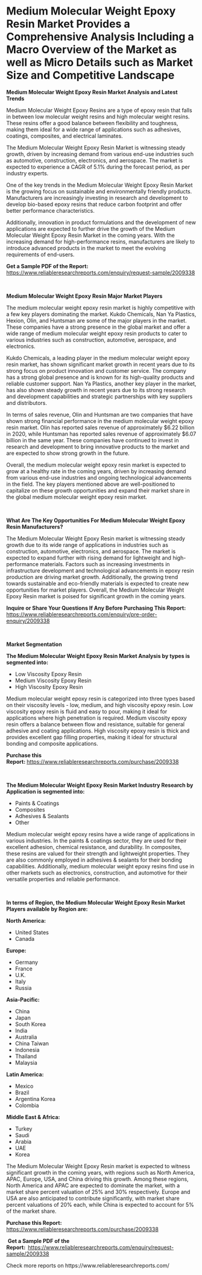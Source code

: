 <p><h1>Medium Molecular Weight Epoxy Resin Market Provides a Comprehensive Analysis Including a Macro Overview of the Market as well as Micro Details such as Market Size and Competitive Landscape</h1></p><p><strong>Medium Molecular Weight Epoxy Resin Market Analysis and Latest Trends</strong></p>
<p><p>Medium Molecular Weight Epoxy Resins are a type of epoxy resin that falls in between low molecular weight resins and high molecular weight resins. These resins offer a good balance between flexibility and toughness, making them ideal for a wide range of applications such as adhesives, coatings, composites, and electrical laminates.</p><p>The Medium Molecular Weight Epoxy Resin Market is witnessing steady growth, driven by increasing demand from various end-use industries such as automotive, construction, electronics, and aerospace. The market is expected to experience a CAGR of 5.1% during the forecast period, as per industry experts.</p><p>One of the key trends in the Medium Molecular Weight Epoxy Resin Market is the growing focus on sustainable and environmentally friendly products. Manufacturers are increasingly investing in research and development to develop bio-based epoxy resins that reduce carbon footprint and offer better performance characteristics.</p><p>Additionally, innovation in product formulations and the development of new applications are expected to further drive the growth of the Medium Molecular Weight Epoxy Resin Market in the coming years. With the increasing demand for high-performance resins, manufacturers are likely to introduce advanced products in the market to meet the evolving requirements of end-users.</p></p>
<p><strong>Get a Sample PDF of the Report:&nbsp;</strong> <a href="https://www.reliableresearchreports.com/enquiry/request-sample/2009338">https://www.reliableresearchreports.com/enquiry/request-sample/2009338</a></p>
<p>&nbsp;</p>
<p><strong>Medium Molecular Weight Epoxy Resin Major Market Players</strong></p>
<p><p>The medium molecular weight epoxy resin market is highly competitive with a few key players dominating the market. Kukdo Chemicals, Nan Ya Plastics, Hexion, Olin, and Huntsman are some of the major players in the market. These companies have a strong presence in the global market and offer a wide range of medium molecular weight epoxy resin products to cater to various industries such as construction, automotive, aerospace, and electronics.</p><p>Kukdo Chemicals, a leading player in the medium molecular weight epoxy resin market, has shown significant market growth in recent years due to its strong focus on product innovation and customer service. The company has a strong global presence and is known for its high-quality products and reliable customer support. Nan Ya Plastics, another key player in the market, has also shown steady growth in recent years due to its strong research and development capabilities and strategic partnerships with key suppliers and distributors.</p><p>In terms of sales revenue, Olin and Huntsman are two companies that have shown strong financial performance in the medium molecular weight epoxy resin market. Olin has reported sales revenue of approximately $6.22 billion in 2020, while Huntsman has reported sales revenue of approximately $6.07 billion in the same year. These companies have continued to invest in research and development to bring innovative products to the market and are expected to show strong growth in the future.</p><p>Overall, the medium molecular weight epoxy resin market is expected to grow at a healthy rate in the coming years, driven by increasing demand from various end-use industries and ongoing technological advancements in the field. The key players mentioned above are well-positioned to capitalize on these growth opportunities and expand their market share in the global medium molecular weight epoxy resin market.</p></p>
<p>&nbsp;</p>
<p><strong>What Are The Key Opportunities For Medium Molecular Weight Epoxy Resin Manufacturers?</strong></p>
<p><p>The Medium Molecular Weight Epoxy Resin market is witnessing steady growth due to its wide range of applications in industries such as construction, automotive, electronics, and aerospace. The market is expected to expand further with rising demand for lightweight and high-performance materials. Factors such as increasing investments in infrastructure development and technological advancements in epoxy resin production are driving market growth. Additionally, the growing trend towards sustainable and eco-friendly materials is expected to create new opportunities for market players. Overall, the Medium Molecular Weight Epoxy Resin market is poised for significant growth in the coming years.</p></p>
<p><strong>Inquire or Share Your Questions If Any Before Purchasing This Report:</strong> <a href="https://www.reliableresearchreports.com/enquiry/pre-order-enquiry/2009338">https://www.reliableresearchreports.com/enquiry/pre-order-enquiry/2009338</a></p>
<p>&nbsp;</p>
<p><strong>Market Segmentation</strong></p>
<p><strong>The Medium Molecular Weight Epoxy Resin Market Analysis by types is segmented into:</strong></p>
<p><ul><li>Low Viscosity Epoxy Resin</li><li>Medium Viscosity Epoxy Resin</li><li>High Viscosity Epoxy Resin</li></ul></p>
<p><p>Medium molecular weight epoxy resin is categorized into three types based on their viscosity levels - low, medium, and high viscosity epoxy resin. Low viscosity epoxy resin is fluid and easy to pour, making it ideal for applications where high penetration is required. Medium viscosity epoxy resin offers a balance between flow and resistance, suitable for general adhesive and coating applications. High viscosity epoxy resin is thick and provides excellent gap filling properties, making it ideal for structural bonding and composite applications.</p></p>
<p><strong>Purchase this Report:&nbsp;</strong><a href="https://www.reliableresearchreports.com/purchase/2009338">https://www.reliableresearchreports.com/purchase/2009338</a></p>
<p>&nbsp;</p>
<p><strong>The Medium Molecular Weight Epoxy Resin Market Industry Research by Application is segmented into:</strong></p>
<p><ul><li>Paints & Coatings</li><li>Composites</li><li>Adhesives & Sealants</li><li>Other</li></ul></p>
<p><p>Medium molecular weight epoxy resins have a wide range of applications in various industries. In the paints & coatings sector, they are used for their excellent adhesion, chemical resistance, and durability. In composites, these resins are valued for their strength and lightweight properties. They are also commonly employed in adhesives & sealants for their bonding capabilities. Additionally, medium molecular weight epoxy resins find use in other markets such as electronics, construction, and automotive for their versatile properties and reliable performance.</p></p>
<p>&nbsp;</p>
<p><strong>In terms of Region, the Medium Molecular Weight Epoxy Resin Market Players available by Region are:</strong></p>
<p>
    <p> <strong> North America: </strong>
        <ul>
            <li>United States</li>
            <li>Canada</li>
        </ul>
        </p> 
    <p> <strong> Europe: </strong>
        <ul>
            <li>Germany</li>
            <li>France</li>
            <li>U.K.</li>
            <li>Italy</li>
            <li>Russia</li>
        </ul>
        </p> 
    <p> <strong> Asia-Pacific: </strong>
        <ul>
            <li>China</li>
            <li>Japan</li>
            <li>South Korea</li>
            <li>India</li>
            <li>Australia</li>
            <li>China Taiwan</li>
            <li>Indonesia</li>
            <li>Thailand</li>
            <li>Malaysia</li>
        </ul>
        </p> 
    <p> <strong> Latin America: </strong>
        <ul>
            <li>Mexico</li>
            <li>Brazil</li>
            <li>Argentina Korea</li>
            <li>Colombia</li>
        </ul>
        </p> 
    <p> <strong> Middle East & Africa: </strong>
        <ul>
            <li>Turkey</li>
            <li>Saudi</li>
            <li>Arabia</li>
            <li>UAE</li>
            <li>Korea</li>
        </ul>
    </p>
    </p>
<p><p>The Medium Molecular Weight Epoxy Resin market is expected to witness significant growth in the coming years, with regions such as North America, APAC, Europe, USA, and China driving this growth. Among these regions, North America and APAC are expected to dominate the market, with a market share percent valuation of 25% and 30% respectively. Europe and USA are also anticipated to contribute significantly, with market share percent valuations of 20% each, while China is expected to account for 5% of the market share.</p></p>
<p><strong>Purchase this Report: </strong><a href="https://www.reliableresearchreports.com/purchase/2009338">https://www.reliableresearchreports.com/purchase/2009338</a></p>
<p>&nbsp;<strong>Get a Sample PDF of the Report:&nbsp;&nbsp;</strong><a href="https://www.reliableresearchreports.com/enquiry/request-sample/2009338">https://www.reliableresearchreports.com/enquiry/request-sample/2009338</a></p>
<p><strong></strong></p>
<p>Check more reports on https://www.reliableresearchreports.com/</p>